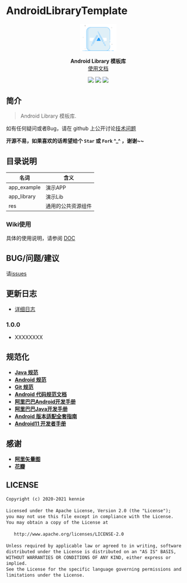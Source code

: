# AndroidLibraryTemplate

<p align="center"><img src="./resources/screenshots/logo.png" width="20%"/></p>

<p align="center">
    <strong>Android Library 模板库</strong>
    <br>
    <a href="https://kennielab.github.io/KennieLibTemplate/">使用文档</a>
    <br>
</p>

<p align="center">
<img src="https://img.shields.io/badge/language-java-blue.svg"/>
<img src="https://img.shields.io/badge/language-kotlin-orange.svg"/>
<img src="https://img.shields.io/badge/license-Apache-green.svg"/>
</p>



## 简介

> Android Library 模板库.

如有任何疑问或者Bug，请在 github 上公开讨论[技术问题](https://github.com/kennielab/KennieLetterIndexBar/issues)

**开源不易，如果喜欢的话希望给个 `Star` 或 `Fork` ^_^ ，谢谢~~**

## 目录说明

| 名词 | 含义 |
| --- | --- |
| app_example | 演示APP |
| app_library | 演示Lib |
| res | 通用的公共资源组件 |


### Wiki使用

具体的使用说明，请参阅 [DOC](https://kennielab.github.io/KennieLibTemplate/)

## BUG/问题/建议

请[issues](https://github.com/kennielab/AndroidLibraryTemplate/issues)
    
## 更新日志
- [详细日志](./resources/UPDATELOG.md)

### 1.0.0

- XXXXXXXX

## 规范化
- **[Java 规范](./resources/docs/java_standard.md)**
- **[Android 规范](./resources/docs/android_standard.md)**
- **[Git 规范](./resources/docs/git_standard.md)**
- **[Android 代码规范文档](./resources/docs/AndroidCodeStandard.md)**
- **[阿里巴巴Android开发手册](./resources/docs/阿里巴巴Android开发手册.pdf)**
- **[阿里巴巴Java开发手册](./resources/docs/阿里巴巴Java开发手册.pdf)**
- **[Android 版本适配全套指南](./resources/docs/AndroidVersionAdapter.md)**
- **[Android11 开发者手册](./resources/docs/android_11_dev_booklet.pdf)**

## 感谢
- **[阿里矢量图](https://www.iconfont.cn/)**
- **[花瓣](https://huaban.com/)**


## LICENSE

```
Copyright (c) 2020-2021 kennie

Licensed under the Apache License, Version 2.0 (the "License");
you may not use this file except in compliance with the License.
You may obtain a copy of the License at

   http://www.apache.org/licenses/LICENSE-2.0

Unless required by applicable law or agreed to in writing, software
distributed under the License is distributed on an "AS IS" BASIS,
WITHOUT WARRANTIES OR CONDITIONS OF ANY KIND, either express or implied.
See the License for the specific language governing permissions and
limitations under the License.
```
